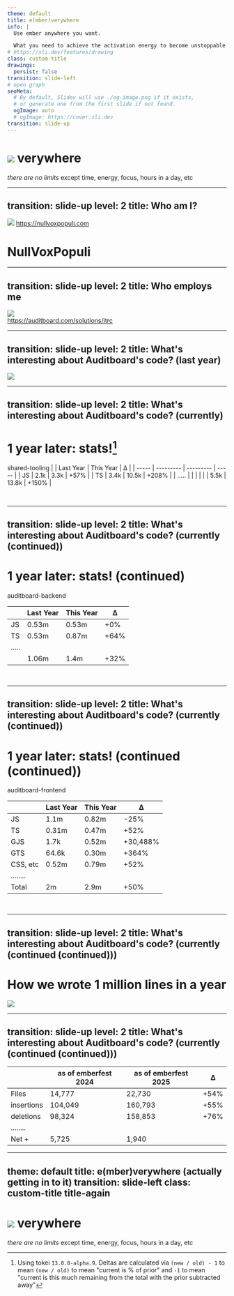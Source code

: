 ```yaml
---
theme: default
title: e(mber)verywhere
info: |
  Use ember anywhere you want.

  What you need to achieve the activation energy to become unstoppable.
# https://sli.dev/features/drawing
class: custom-title
drawings:
  persist: false
transition: slide-left
# open graph
seoMeta:
  # By default, Slidev will use ./og-image.png if it exists,
  # or generate one from the first slide if not found.
  ogImage: auto
  # ogImage: https://cover.sli.dev
transition: slide-up
---
```


<style>
.custom-title {
	background: black;
	background-image: unset !important;

	h1 {
		display: flex;
		font-size: 6rem;
		justify-content: center;

		span {
			margin-top: 1rem;
			margin-left: -1.4rem;
		}
	}

	.centered-right {
		margin: 0 auto;
		text-align: right;
		width: fit-content;
		position: relative;
	}

	.caveat {
		font-size: 0.5rem;
		color: #ddd;
		position: absolute;
		transform: rotate(-31deg);
		width: 200px;
		margin-left: -5rem;
		margin-top: 3rem;
	}

}
</style>

<div class="centered-right">
	<h1 class="pacifico">
	  <img src="/images/ember-e-circle-icon-4c.svg" />
	  <span>verywhere</span>
	</h1>
	<em class="subtitle">there are no limits</em>
	<span class="caveat">except time, energy, focus, hours in a day, etc</span>
</div>


<!--

Use ember wherever you feel like
	Things you need to know
		How does an app boot?
		How do you manage the owner?
		Do you need to manage the owner?


||||||||||||||||||||||

Previous ideas I had for what to talk on


what's going on?
- with my profile Picture?
  - probably 4k+ iterations (no-joke)
- the code size of my employer
- with TC39 / Signals
  - ember's plan in all this
  - Inspo from warpdrive 
- Reactivity / RFCs / resources
  - List RFCs, overview, implementation, etc
  - Ecosystem Libraries
- UI Kits / Design Systems
  - Ember-primitives

where do I see the framework going?

How to debug
- Live debugging
- Examples
- Console.log? No. logpoints!


-->

---
transition: slide-up 
level: 2
title: Who am I?
---


<img class="framed" src="/images/og-primal-kerrigan.jpg" />

<a class="qr-link top-right" href="https://nullvoxpopuli.com">
	<QRCode
		class="qr-code"
		type="svg"
		data="https://nullvoxpopuli.com"
	/>
	<span>https://nullvoxpopuli.com</span>
</a>

<h1>NullVoxPopuli</h1>

<!--

This is how you can find me online.
I'm Null Vox Populi everywhere.

The website at the QR code has a list of links, blukesy, mastadon, twitter, github, etc.

If you can't find me somewhere, let me know,
And then you'll have found me.
-->

---
transition: slide-up 
level: 2
title: Who employs me 
---


<a href="https://auditboard.com/solutions/itrc">
	<img class="framed" src="/images/auditboard-not-home-page.png" />
	<div class="top-right-link-image-overlay">
		<QRCode
			class="qr-code"
			type="svg"
			data="https://auditboard.com/solutions/itrc"
		/>
		<span class="text-black">https://auditboard.com/solutions/itrc</span>
	</div>
</a>

<!--

I am employed by auditboard.

You can find out more at the link here.

There is some hiring going on, though I don't know exactly in which countries specifically -- this
changes fairly frequently. 

When I was writing this slide, I saw openings outside the US for the UK and Canada.

-->


---
transition: slide-up 
level: 2
title: What's interesting about Auditboard's code? (last year)
---

<img src="/images/auditboard-2024.png" />

<!--

Last year I shared this slide about the break down of the 3 main repos.

What languages or file types are used in each, 
and the package breakdown in the frontend repo.

-->

---
transition: slide-up 
level: 2
title: What's interesting about Auditboard's code? (currently)
---

# 1 year later: stats![^measured-how]

[^measured-how]: Using tokei `13.0.0-alpha.9`. Deltas are calculated via `(new / old) - 1` to mean
	`(new / old)` to mean "current is % of prior" and `-1` to mean "current is this much remaining
from the total with the prior subtracted away"


shared-tooling
|       | Last Year | This Year | Δ     |
| ----- | --------- | --------- | ----- |
| JS    | 2.1k      | 3.3k      | +57%  |
| TS    | 3.4k      | 10.5k     | +208% |
| ..... |           |           |       |
|       | 5.5k      | 13.8k     | +150% | 

<br />

<!--

One year later, things have changed _significantly_.

This little footnote here at the bottom is just how I calculated the numbers. it's not important
right now, but if folks like to know that kind of thing, the information is there.

This will be true for the other comparisons as well.


But yea, while this is the smallest of the 3 repos, 
it's grown by 150 percent over the last year.

There is no ember in here though.

-->

---
transition: slide-up 
level: 2
title: What's interesting about Auditboard's code? (currently (continued))
---

# 1 year later: stats! (continued)


auditboard-backend

|       | Last Year | This Year | Δ     |
| ----- | --------- | --------- | ----- |
| JS    | 0.53m     | 0.53m     | +0%   |
| TS    | 0.53m     | 0.87m     | +64%  |
| ..... |           |           |       |
|       | 1.06m     | 1.4m      | +32%  | 

<br />

<!--

This repo is significantly bigger, starting last year at about a million lines. 

But only growing by 32% overall to 1.4 million lines.

These lines are of higher value though, due to all being TypeScript.


There is still no ember in here though.

-->

---
transition: slide-up 
level: 2
title: What's interesting about Auditboard's code? (currently (continued))
---

# 1 year later: stats! (continued (continued))


auditboard-frontend

|          | Last Year | This Year | Δ       |
| -------- | --------- | --------- | ------- |
| JS       | 1.1m      | 0.82m     | -25%    |
| TS       | 0.31m     | 0.47m     | +52%    |
| GJS      | 1.7k      | 0.52m     | +30,488% |
| GTS      | 64.6k     | 0.30m     | +364%   |
| CSS, etc | 0.52m     | 0.79m     | +52%    |
| ........ |           |           |         |
| Total    | 2m        | 2.9m      | +50%    | 

<br />

<!--

This repo has all the ember!

Some interesting things about numbers in this table:
- the total number of lines only went up by 50%
- however, adding 1 million lines of code in one year is just... bonkers
- fun fact: during this time, this codebase completely migrated all 
  components, route-templates, and rendering tests to gjs and gts.
- also! during this time all but one apps in the repo are now running vite


Best of all....
(next slide)


||||||||

current: 63d00157616
last year: c10f268 
see: https://dev.to/nullvoxpopuli/repository-growth-over-time-1o5a

 tokei \
  --types=HTML,CSS,JSON \
  --types=JavaScript,TypeScript,Handlebars \
  --types=Glimmer\ JS,Glimmer\ TS


-->

---
transition: slide-up 
level: 2
title: What's interesting about Auditboard's code? (currently (continued (continued)))
---

# How we wrote 1 million lines in a year

<img src="/images/sewing-machine.avif" />

<!--

Code is still primarily hand-crafted, yet machine-assisted. 
Using every tool available to produce value for customers.

No viben.

|||||


Image credit: https://unsplash.com/photos/a-close-up-of-a-sewing-machine-on-a-table-1urO7XN3zuA


-->



---
transition: slide-up 
level: 2
title: What's interesting about Auditboard's code? (currently (continued (continued)))
---


|          | as of emberfest 2024 | as of emberfest 2025 | Δ     |
| -------- | --------- | --------- | ----- |
| Files       | 14,777 | 22,730    | +54%  |
| insertions  | 104,049| 160,793   | +55%  |
| deletions   | 98,324 | 158,853   | +76%  |
| ........ |           |           |       |
| Net +    | 5,725     | 1,940     |       | 

<!--

For fun, last year, I said that my contributions in total were (unfortunately) still net positive.

Well, this year, that's still the case -- BUT! 
I'm quickly approaching zero,
and I really feel like like next year I might actually be able to achieve my goal of removing more code from the codebase than adding to it.

Anywho, this is a silly metric, but it's fun. 
Producing more value with less code is the dream.


Anywho, enough stats! Let's get to puttin' ember places

||||||

git log --shortstat --author "NullVoxPopuli" \
| egrep "file[s]* changed" \
| sed 's/changed, \([0-9]\+ deletions\)/changed, 0 insertions(+), \1/g' \
| awk '{files+=$1; inserted+=$4; deleted+=$6} END {print "files changed", files, "lines inserted:", inserted, "lines deleted:", deleted}' 


-->

---
theme: default
title: e(mber)verywhere (actually getting in to it)
transition: slide-left
class: custom-title title-again
---

<style>
.title-again {
	display: flex;
	align-items: center;

	h1 {
		span {
			margin-top: 2rem;
		}
	}
}
</style>

<div class="centered-right">
	<h1 class="pacifico">
	  <img src="/images/ember-e-circle-icon-4c.svg" />
	  <span>verywhere</span>
	</h1>
	<em class="subtitle">there are no limits</em>
	<span class="caveat">except time, energy, focus, hours in a day, etc</span>
</div>

<!--
Ok, so what does it mean to use ember everywhere?

What does it mean?

-->
